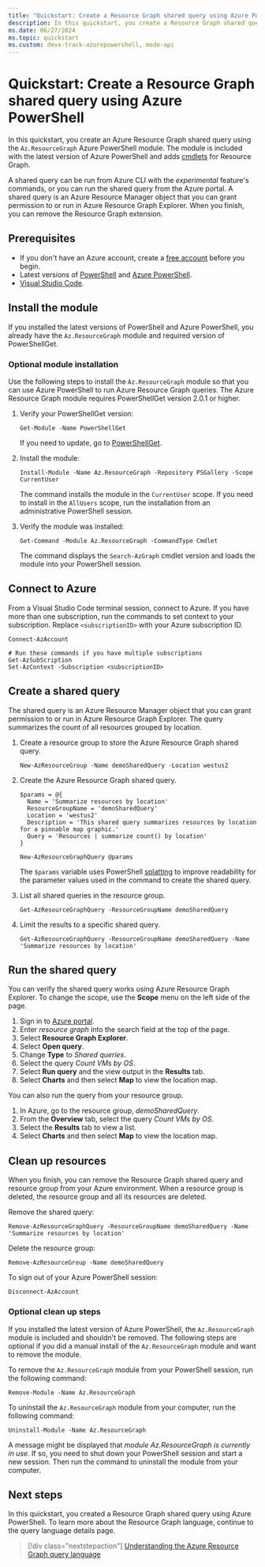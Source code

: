```yaml
---
title: "Quickstart: Create a Resource Graph shared query using Azure PowerShell"
description: In this quickstart, you create a Resource Graph shared query using Azure PowerShell.
ms.date: 06/27/2024
ms.topic: quickstart
ms.custom: devx-track-azurepowershell, mode-api
---
```


# Quickstart: Create a Resource Graph shared query using Azure PowerShell

In this quickstart, you create an Azure Resource Graph shared query using the `Az.ResourceGraph` Azure PowerShell module. The module is included with the latest version of Azure PowerShell and adds [cmdlets](/powershell/module/az.resourcegraph) for Resource Graph.

A shared query can be run from Azure CLI with the _experimental_ feature's commands, or you can run the shared query from the Azure portal. A shared query is an Azure Resource Manager object that you can grant permission to or run in Azure Resource Graph Explorer. When you finish, you can remove the Resource Graph extension.

## Prerequisites

- If you don't have an Azure account, create a [free account](https://azure.microsoft.com/free/?WT.mc_id=A261C142F) before you begin.
- Latest versions of [PowerShell](/powershell/scripting/install/installing-powershell) and [Azure PowerShell](/powershell/azure/install-azure-powershell).
- [Visual Studio Code](https://code.visualstudio.com/).

## Install the module

If you installed the latest versions of PowerShell and Azure PowerShell, you already have the `Az.ResourceGraph` module and required version of PowerShellGet. 

### Optional module installation

Use the following steps to install the `Az.ResourceGraph` module so that you can use Azure PowerShell to run Azure Resource Graph queries. The Azure Resource Graph module requires PowerShellGet version 2.0.1 or higher. 

1. Verify your PowerShellGet version:

    ```azurepowershell
    Get-Module -Name PowerShellGet
    ```

   If you need to update, go to [PowerShellGet](/powershell/gallery/powershellget/install-powershellget).

1. Install the module:

   ```azurepowershell
   Install-Module -Name Az.ResourceGraph -Repository PSGallery -Scope CurrentUser
   ```

    The command installs the module in the `CurrentUser` scope. If you need to install in the `AllUsers` scope, run the installation from an administrative PowerShell session.

1. Verify the module was installed:

   ```azurepowershell
   Get-Command -Module Az.ResourceGraph -CommandType Cmdlet
   ```

   The command displays the `Search-AzGraph` cmdlet version and loads the module into your PowerShell session.

## Connect to Azure

From a Visual Studio Code terminal session, connect to Azure. If you have more than one subscription, run the commands to set context to your subscription. Replace `<subscriptionID>` with your Azure subscription ID.

```azurepowershell
Connect-AzAccount

# Run these commands if you have multiple subscriptions
Get-AzSubScription
Set-AzContext -Subscription <subscriptionID>
```

## Create a shared query

The shared query is an Azure Resource Manager object that you can grant permission to or run in Azure Resource Graph Explorer. The query summarizes the count of all resources grouped by location.

1. Create a resource group to store the Azure Resource Graph shared query.

   ```azurepowershell
   New-AzResourceGroup -Name demoSharedQuery -Location westus2
   ```

1. Create the Azure Resource Graph shared query.

   ```azurepowershell
   $params = @{
     Name = 'Summarize resources by location'
     ResourceGroupName = 'demoSharedQuery'
     Location = 'westus2'
     Description = 'This shared query summarizes resources by location for a pinnable map graphic.'
     Query = 'Resources | summarize count() by location'
   }

   New-AzResourceGraphQuery @params
   ```

   The `$params` variable uses PowerShell [splatting](/powershell/module/microsoft.powershell.core/about/about_splatting) to improve readability for the parameter values used in the command to create the shared query. 

1. List all shared queries in the resource group. 

   ```azurepowershell
   Get-AzResourceGraphQuery -ResourceGroupName demoSharedQuery
   ```

1. Limit the results to a specific shared query.

   ```azurepowershell
   Get-AzResourceGraphQuery -ResourceGroupName demoSharedQuery -Name 'Summarize resources by location'
   ```

## Run the shared query

You can verify the shared query works using Azure Resource Graph Explorer. To change the scope, use the **Scope** menu on the left side of the page. 

1. Sign in to [Azure portal](https://portal.azure.com).
1. Enter _resource graph_ into the search field at the top of the page.
1. Select **Resource Graph Explorer**.
1. Select **Open query**.
1. Change **Type** to _Shared queries_.
1. Select the query _Count VMs by OS_.
1. Select **Run query** and the view output in the **Results** tab.
1. Select **Charts** and then select **Map** to view the location map.

You can also run the query from your resource group. 

1. In Azure, go to the resource group, _demoSharedQuery_.
1. From the **Overview** tab, select the query _Count VMs by OS_.
1. Select the **Results** tab to view a list.
1. Select **Charts** and then select **Map** to view the location map.

## Clean up resources

When you finish, you can remove the Resource Graph shared query and resource group from your Azure environment. When a resource group is deleted, the resource group and all its resources are deleted.

Remove the shared query:

```azurepowershell
Remove-AzResourceGraphQuery -ResourceGroupName demoSharedQuery -Name 'Summarize resources by location'
```

Delete the resource group:

```azurepowershell
Remove-AzResourceGroup -Name demoSharedQuery
```

To sign out of your Azure PowerShell session:

```azurepowershell
Disconnect-AzAccount
```

### Optional clean up steps

If you installed the latest version of Azure PowerShell, the `Az.ResourceGraph` module is included and shouldn't be removed. The following steps are optional if you did a manual install of the `Az.ResourceGraph` module and want to remove the module. 

To remove the `Az.ResourceGraph` module from your PowerShell session, run the following command:

```azurepowershell
Remove-Module -Name Az.ResourceGraph
```

To uninstall the `Az.ResourceGraph` module from your computer, run the following command:

```azurepowershell
Uninstall-Module -Name Az.ResourceGraph
```

A message might be displayed that _module Az.ResourceGraph is currently in use_. If so, you need to shut down your PowerShell session and start a new session. Then run the command to uninstall the module from your computer.

## Next steps

In this quickstart, you created a Resource Graph shared query using Azure PowerShell. To learn more about the Resource Graph language, continue to the query language details page.

> [!div class="nextstepaction"]
> [Understanding the Azure Resource Graph query language](./concepts/query-language.md)
